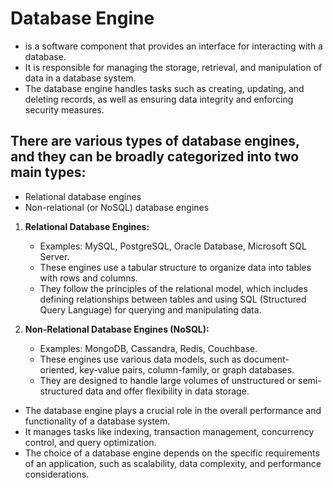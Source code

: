 # Database Engine
 - is a software component that provides an interface for interacting with a database. 
 - It is responsible for managing the storage, retrieval, and manipulation of data in a database system. 
 - The database engine handles tasks such as creating, updating, and deleting records, as well as ensuring data integrity and enforcing security measures.

## There are various types of database engines, and they can be broadly categorized into two main types: 
- Relational database engines 
- Non-relational (or NoSQL) database engines

1. **Relational Database Engines:**
   - Examples: MySQL, PostgreSQL, Oracle Database, Microsoft SQL Server.
   - These engines use a tabular structure to organize data into tables with rows and columns.
   - They follow the principles of the relational model, which includes defining relationships between tables and using SQL (Structured Query Language) for querying and manipulating data.

2. **Non-Relational Database Engines (NoSQL):**
   - Examples: MongoDB, Cassandra, Redis, Couchbase.
   - These engines use various data models, such as document-oriented, key-value pairs, column-family, or graph databases.
   - They are designed to handle large volumes of unstructured or semi-structured data and offer flexibility in data storage.

- The database engine plays a crucial role in the overall performance and functionality of a database system. 
- It manages tasks like indexing, transaction management, concurrency control, and query optimization. 
- The choice of a database engine depends on the specific requirements of an application, such as scalability, data complexity, and performance considerations.